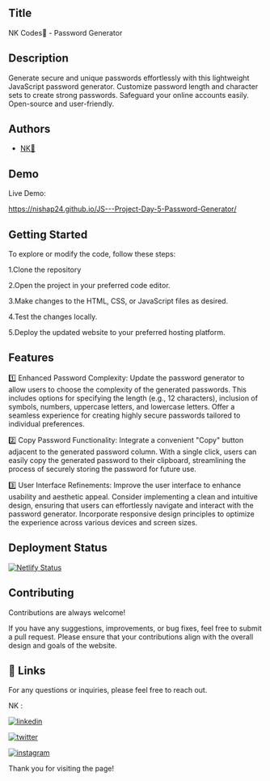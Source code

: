 ## Title

NK Codes💛 - Password Generator
## Description 

Generate secure and unique passwords effortlessly with this lightweight JavaScript password generator. Customize password length and character sets to create strong passwords. Safeguard your online accounts easily. Open-source and user-friendly.
## Authors

- [NK💛](https://www.github.com/nishap24) 


## Demo

Live Demo:

https://nishap24.github.io/JS---Project-Day-5-Password-Generator/
   
## Getting Started

To explore or modify the code, follow these steps:

1.Clone the repository

2.Open the project in your preferred code editor.

3.Make changes to the HTML, CSS, or JavaScript files as desired.

4.Test the changes locally.

5.Deploy the updated website to your preferred hosting platform.


## Features

1️⃣ Enhanced Password Complexity: Update the password generator to allow users to choose the complexity of the generated passwords. This includes options for specifying the length (e.g., 12 characters), inclusion of symbols, numbers, uppercase letters, and lowercase letters. Offer a seamless experience for creating highly secure passwords tailored to individual preferences.

2️⃣ Copy Password Functionality: Integrate a convenient "Copy" button adjacent to the generated password column. With a single click, users can easily copy the generated password to their clipboard, streamlining the process of securely storing the password for future use.

3️⃣ User Interface Refinements: Improve the user interface to enhance usability and aesthetic appeal. Consider implementing a clean and intuitive design, ensuring that users can effortlessly navigate and interact with the password generator. Incorporate responsive design principles to optimize the experience across various devices and screen sizes.

## Deployment Status

[![Netlify Status](https://api.netlify.com/api/v1/badges/c863c9c0-8573-43f9-80d8-590346398eea/deploy-status)](https://app.netlify.com/sites/kanasu-password-generator/deploys)

## Contributing

Contributions are always welcome!

If you have any suggestions, improvements, or bug fixes, feel free to submit a pull request. Please ensure that your contributions align with the overall design and goals of the website. 


## 🔗 Links

For any questions or inquiries, please feel free to reach out. 

NK :

[![linkedin](https://img.shields.io/badge/linkedin-0A66C2?style=for-the-badge&logo=linkedin&logoColor=white)](https://www.linkedin.com/in/-nisha-p/)


[![twitter](https://img.shields.io/badge/twitter-1DA1F2?style=for-the-badge&logo=twitter&logoColor=white)](https://twitter.com/nishap24)

[![instagram](https://img.shields.io/badge/instagram-E4405F?style=for-the-badge&logo=instagram&logoColor=white)](https://instagram.com/_nisha_2407_)


Thank you for visiting the page!
